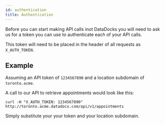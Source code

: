 ```yaml
---
id: authentication
title: Authentication
---
```


Before you can start making API calls inot DataDocks you will need to ask us for a token you can use to authenticate each of your API calls.

This token will need to be placed in the header of all requests as `X_AUTH_TOKEN`.

## Example

Assuming an API token of `1234567890` and a location subdomain of `toronto.acme`.

A call to our API to retrieve appointments would look like this:

`curl -H "X_AUTH_TOKEN: 1234567890" http://toronto.acme.datadocs.com/api/v1/appointments`

Simply substitute your your token and your location subdomain.
